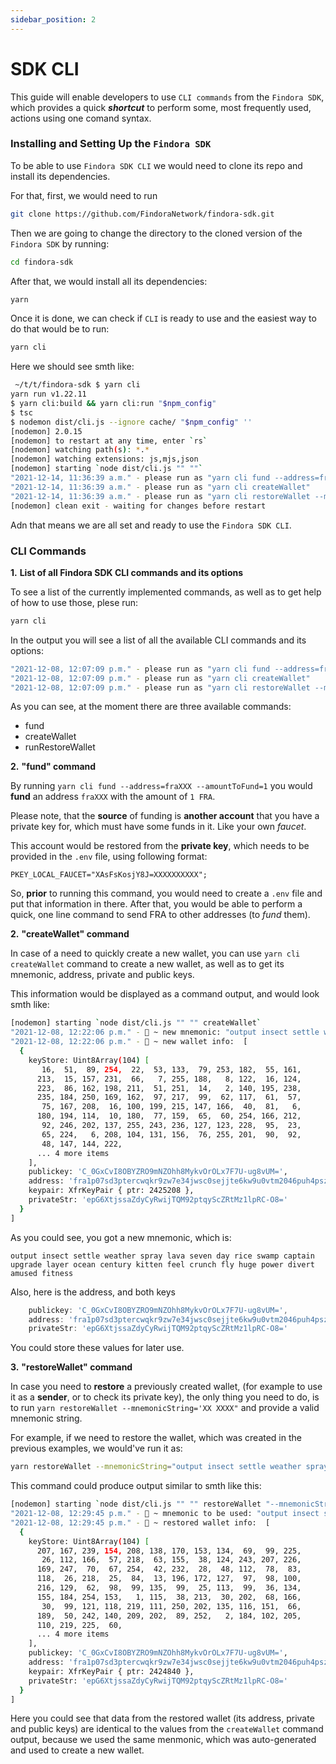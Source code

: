 ```yaml
---
sidebar_position: 2
---
```


# SDK CLI

This guide will enable developers to use `CLI commands` from the `Findora SDK`, which provides a quick **_shortcut_** to perform some, most frequently used, actions using one comand syntax.

### **Installing and Setting Up the `Findora SDK`**

To be able to use `Findora SDK CLI` we would need to clone its repo and install its dependencies.

For that, first, we would need to run

```bash
git clone https://github.com/FindoraNetwork/findora-sdk.git
```

Then we are going to change the directory to the cloned version of the `Findora SDK` by running:

```bash
cd findora-sdk
```

After that, we would install all its dependencies:

```bash
yarn
```

Once it is done, we can check if `CLI` is ready to use and the easiest way to do that would be to run:

```bash
yarn cli
```

Here we should see smth like:

```bash
 ~/t/t/findora-sdk $ yarn cli
yarn run v1.22.11
$ yarn cli:build && yarn cli:run "$npm_config"
$ tsc
$ nodemon dist/cli.js --ignore cache/ "$npm_config" ''
[nodemon] 2.0.15
[nodemon] to restart at any time, enter `rs`
[nodemon] watching path(s): *.*
[nodemon] watching extensions: js,mjs,json
[nodemon] starting `node dist/cli.js "" ""`
"2021-12-14, 11:36:39 a.m." - please run as "yarn cli fund --address=fraXXX --amountToFund=1 "
"2021-12-14, 11:36:39 a.m." - please run as "yarn cli createWallet"
"2021-12-14, 11:36:39 a.m." - please run as "yarn cli restoreWallet --mnemonicString='XXX ... ... XXX'"
[nodemon] clean exit - waiting for changes before restart
```

Adn that means we are all set and ready to use the `Findora SDK CLI`.

### **CLI Commands**

**1.** **List of all Findora SDK CLI commands and its options**

To see a list of the currently implemented commands, as well as to get help of how to use those, plese run:

```bash
yarn cli
```

In the output you will see a list of all the available CLI commands and its options:

```bash
"2021-12-08, 12:07:09 p.m." - please run as "yarn cli fund --address=fraXXX --amountToFund=1 "
"2021-12-08, 12:07:09 p.m." - please run as "yarn cli createWallet"
"2021-12-08, 12:07:09 p.m." - please run as "yarn cli restoreWallet --mnemonicString='XXX ... ... XXX'"
```

As you can see, at the moment there are three available commands:

- fund
- createWallet
- runRestoreWallet

**2.** **"fund" command**

By running `yarn cli fund --address=fraXXX --amountToFund=1` you would **fund** an address `fraXXX` with the amount of `1 FRA`.

Please note, that the **source** of funding is **another account** that you have a private key for, which must have some funds in it. Like your own _faucet_.

This account would be restored from the **private key**, which needs to be provided in the `.env` file, using following format:

```env
PKEY_LOCAL_FAUCET="XAsFsKosjY8J=XXXXXXXXXX";
```

So, **prior** to running this command, you would need to create a `.env` file and put that information in there. After that, you would be able to perform a quick, one line command to send FRA to other addresses (to _fund_ them).

**2.** **"createWallet" command**

In case of a need to quickly create a new wallet, you can use `yarn cli createWallet` command to create a new wallet, as well as to get its mnemonic, address, private and public keys.

This information would be displayed as a command output, and would look smth like:

```bash
[nodemon] starting `node dist/cli.js "" "" createWallet`
"2021-12-08, 12:22:06 p.m." - 🚀 ~ new mnemonic: "output insect settle weather spray lava seven day rice swamp captain upgrade layer ocean century kitten feel crunch fly huge power divert amused fitness"
"2021-12-08, 12:22:06 p.m." - 🚀 ~ new wallet info:  [
  {
    keyStore: Uint8Array(104) [
       16,  51,  89, 254,  22,  53, 133,  79, 253, 182,  55, 161,
      213,  15, 157, 231,  66,   7, 255, 188,   8, 122,  16, 124,
      223,  86, 162, 198, 211,  51, 251,  14,   2, 140, 195, 238,
      235, 184, 250, 169, 162,  97, 217,  99,  62, 117,  61,  57,
       75, 167, 208,  16, 100, 199, 215, 147, 166,  40,  81,   6,
      180, 194, 114,  10, 180,  77, 159,  65,  60, 254, 166, 212,
       92, 246, 202, 137, 255, 243, 236, 127, 123, 228,  95,  23,
       65, 224,   6, 208, 104, 131, 156,  76, 255, 201,  90,  92,
       48, 147, 144, 222,
      ... 4 more items
    ],
    publickey: 'C_0GxCvI8OBYZRO9mNZOhh8MykvOrOLx7F7U-ug8vUM=',
    address: 'fra1p07sd3ptercwqkr9zw7e34jwsc0sejjte6kw9u0vtm2046puh4pszj0rs4',
    keypair: XfrKeyPair { ptr: 2425208 },
    privateStr: 'epG6XtjssaZdyCyRwijTQM92ptqyScZRtMz1lpRC-O8='
  }
]

```

As you could see, you got a new mnemonic, which is:

```
output insect settle weather spray lava seven day rice swamp captain upgrade layer ocean century kitten feel crunch fly huge power divert amused fitness
```

Also, here is the address, and both keys

```js
    publickey: 'C_0GxCvI8OBYZRO9mNZOhh8MykvOrOLx7F7U-ug8vUM=',
    address: 'fra1p07sd3ptercwqkr9zw7e34jwsc0sejjte6kw9u0vtm2046puh4pszj0rs4',
    privateStr: 'epG6XtjssaZdyCyRwijTQM92ptqyScZRtMz1lpRC-O8='
```

You could store these values for later use.

**3.** **"restoreWallet" command**

In case you need to **restore** a previously created wallet, (for example to use it as a **sender**, or to check its private key), the only thing you need to do, is to run `yarn restoreWallet --mnemonicString='XX XXXX"` and provide a valid mnemonic string.

For example, if we need to restore the wallet, which was created in the previous examples, we would've run it as:

```bash
yarn restoreWallet --mnemonicString="output insect settle weather spray lava seven day rice swamp captain upgrade layer ocean century kitten feel crunch fly huge power divert amused fitness"
```

This command could produce output similar to smth like this:

```bash
[nodemon] starting `node dist/cli.js "" "" restoreWallet "--mnemonicString=output insect settle weather spray lava seven day rice swamp captain upgrade layer ocean century kitten feel crunch fly huge power divert amused fitness"`
"2021-12-08, 12:29:45 p.m." - 🚀 ~ mnemonic to be used: "output insect settle weather spray lava seven day rice swamp captain upgrade layer ocean century kitten feel crunch fly huge power divert amused fitness"
"2021-12-08, 12:29:45 p.m." - 🚀 ~ restored wallet info:  [
  {
    keyStore: Uint8Array(104) [
      207, 167, 239, 154, 208, 138, 170, 153, 134,  69,  99, 225,
       26, 112, 166,  57, 218,  63, 155,  38, 124, 243, 207, 226,
      169, 247,  70,  67, 254,  42, 232,  28,  48, 112,  78,  83,
      118,  26, 218,  25,  84,  13, 196, 172, 127,  97,  98, 100,
      216, 129,  62,  98,  99, 135,  99,  25, 113,  99,  36, 134,
      155, 184, 254, 153,   1, 115,  38, 213,  30, 202,  68, 166,
       30,  99, 121, 118, 219, 111, 250, 202, 135, 116, 151,  66,
      189,  50, 242, 140, 209, 202,  89, 252,   2, 184, 102, 205,
      110, 219, 225,  60,
      ... 4 more items
    ],
    publickey: 'C_0GxCvI8OBYZRO9mNZOhh8MykvOrOLx7F7U-ug8vUM=',
    address: 'fra1p07sd3ptercwqkr9zw7e34jwsc0sejjte6kw9u0vtm2046puh4pszj0rs4',
    keypair: XfrKeyPair { ptr: 2424840 },
    privateStr: 'epG6XtjssaZdyCyRwijTQM92ptqyScZRtMz1lpRC-O8='
  }
]


```

Here you could see that data from the restored wallet (its address, private and public keys) are identical to the values from the `createWallet` command output, because we used the same menmonic, which was auto-generated and used to create a new wallet.
